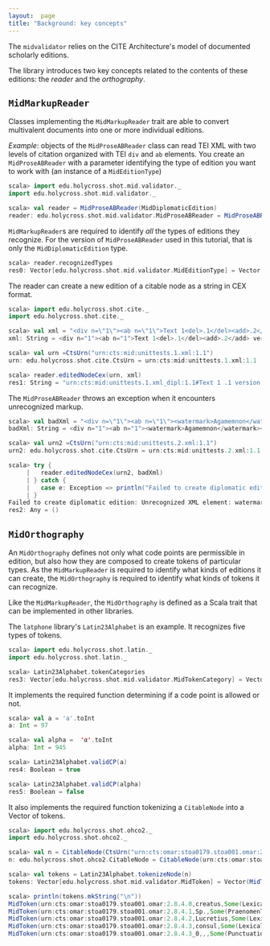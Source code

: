 ```yaml
---
layout:  page
title: "Background: key concepts"
---
```


The `midvalidator` relies on the CITE Architecture's model of documented scholarly editions.

The library introduces two key concepts related to the contents of these editions:  the *reader* and the *orthography*.


## `MidMarkupReader`

Classes implementing the `MidMarkupReader` trait are able to convert multivalent documents into one or more individual editions.

*Example*:  objects of the `MidProseABReader` class can read TEI XML with two levels of citation organized with TEI `div` and `ab` elements.  You create an `MidProseABReader` with a parameter identifying the type of edition you want to work with (an instance of a `MidEditionType`)


```scala
scala> import edu.holycross.shot.mid.validator._
import edu.holycross.shot.mid.validator._

scala> val reader = MidProseABReader(MidDiplomaticEdition)
reader: edu.holycross.shot.mid.validator.MidProseABReader = MidProseABReader(MidDiplomaticEdition)
```



`MidMarkupReader`s are required to identify *all* the types of editions they recognize.  For the version of `MidProseABReader` used in this tutorial, that is only the `MidDiplomaticEdition` type.


```scala
scala> reader.recognizedTypes
res0: Vector[edu.holycross.shot.mid.validator.MidEditionType] = Vector(MidDiplomaticEdition)
```

The reader can create a new edition of a citable node as a string in CEX format.

```scala
scala> import edu.holycross.shot.cite._
import edu.holycross.shot.cite._

scala> val xml = "<div n=\"1\"><ab n=\"1\">Text 1<del>.1</del><add>.2</add> version</ab></div>"
xml: String = <div n="1"><ab n="1">Text 1<del>.1</del><add>.2</add> version</ab></div>

scala> val urn =CtsUrn("urn:cts:mid:unittests.1.xml:1.1")
urn: edu.holycross.shot.cite.CtsUrn = urn:cts:mid:unittests.1.xml:1.1

scala> reader.editedNodeCex(urn, xml)
res1: String = "urn:cts:mid:unittests.1.xml_dipl:1.1#Text 1 .1 version "
```

The `MidProseABReader` throws an exception when it encounters unrecognized markup.

```scala
scala> val badXml = "<div n=\"1\"><ab n=\"1\"><watermark>Agamemnon</watermark></ab></div>"
badXml: String = <div n="1"><ab n="1"><watermark>Agamemnon</watermark></ab></div>

scala> val urn2 =CtsUrn("urn:cts:mid:unittests.2.xml:1.1")
urn2: edu.holycross.shot.cite.CtsUrn = urn:cts:mid:unittests.2.xml:1.1

scala> try {
     |   reader.editedNodeCex(urn2, badXml)
     | } catch {
     |   case e: Exception => println("Failed to create diplomatic edition: " + e.getMessage)
     | }
Failed to create diplomatic edition: Unrecognized XML element: watermark
res2: Any = ()
```

## `MidOrthography`

An `MidOrthography` defines not only what code points are permissible in edition, but also how they are composed to create tokens of particular types.  As the `MidMarkupReader` is required to identify what kinds of editions it can create, the `MidOrthography` is required to identify what kinds of tokens it can recognize.

Like the `MidMarkupReader`, the `MidOrthography` is defined as a Scala trait that can be implemented in other libraries.

The `latphone` library's `Latin23Alphabet` is an example.  It recognizes five types of tokens.

```scala
scala> import edu.holycross.shot.latin._
import edu.holycross.shot.latin._

scala> Latin23Alphabet.tokenCategories
res3: Vector[edu.holycross.shot.mid.validator.MidTokenCategory] = Vector(PraenomenToken, PunctuationToken, LexicalToken, NumericToken, InvalidToken)
```


It implements the required function determining if a code point is allowed or not.

```scala
scala> val a = 'a'.toInt
a: Int = 97

scala> val alpha =  'α'.toInt
alpha: Int = 945

scala> Latin23Alphabet.validCP(a)
res4: Boolean = true

scala> Latin23Alphabet.validCP(alpha)
res5: Boolean = false
```

It also implements the required function tokenizing a `CitableNode` into a Vector of tokens.

```scala
scala> import edu.holycross.shot.ohco2._
import edu.holycross.shot.ohco2._

scala> val n = CitableNode(CtsUrn("urn:cts:omar:stoa0179.stoa001.omar:2.8.4"), "creatus Sp. Lucretius consul,")
n: edu.holycross.shot.ohco2.CitableNode = CitableNode(urn:cts:omar:stoa0179.stoa001.omar:2.8.4,creatus Sp. Lucretius consul,)

scala> val tokens = Latin23Alphabet.tokenizeNode(n)
tokens: Vector[edu.holycross.shot.mid.validator.MidToken] = Vector(MidToken(urn:cts:omar:stoa0179.stoa001.omar:2.8.4.0,creatus,Some(LexicalToken)), MidToken(urn:cts:omar:stoa0179.stoa001.omar:2.8.4.1,Sp.,Some(PraenomenToken)), MidToken(urn:cts:omar:stoa0179.stoa001.omar:2.8.4.2,Lucretius,Some(LexicalToken)), MidToken(urn:cts:omar:stoa0179.stoa001.omar:2.8.4.3,consul,Some(LexicalToken)), MidToken(urn:cts:omar:stoa0179.stoa001.omar:2.8.4.3_0,,,Some(PunctuationToken)))

scala> println(tokens.mkString("\n"))
MidToken(urn:cts:omar:stoa0179.stoa001.omar:2.8.4.0,creatus,Some(LexicalToken))
MidToken(urn:cts:omar:stoa0179.stoa001.omar:2.8.4.1,Sp.,Some(PraenomenToken))
MidToken(urn:cts:omar:stoa0179.stoa001.omar:2.8.4.2,Lucretius,Some(LexicalToken))
MidToken(urn:cts:omar:stoa0179.stoa001.omar:2.8.4.3,consul,Some(LexicalToken))
MidToken(urn:cts:omar:stoa0179.stoa001.omar:2.8.4.3_0,,,Some(PunctuationToken))
```
